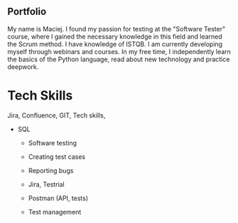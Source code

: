## Portfolio
My name is Maciej. I found my passion for testing at the "Software Tester" course, where I gained the necessary knowledge in this field and learned the Scrum method. I have knowledge of ISTQB. I am currently developing myself through webinars and courses. In my free time, I independently learn the basics of the Python language, read about new technology and practice deepwork.
# Tech Skills
Jira,
Confluence,
GIT,
Tech skills,
- SQL
  - Software testing
  - Creating test cases
  - Reporting bugs
 
  - Jira, Testrial
  - Postman (API, tests)
  
  - Test management


